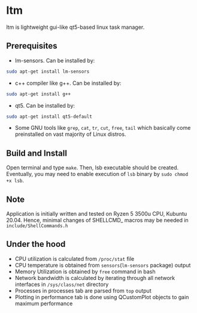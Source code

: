 # ltm

ltm is lightweight gui-like qt5-based linux task manager.

## Prerequisites

- lm-sensors. Can be installed by:
```bash
sudo apt-get install lm-sensors
```
- c++ compiler like g++. Can be installed by:
```bash
sudo apt-get install g++
```
- qt5. Can be installed by:
```bash
sudo apt-get install qt5-default
```
- Some GNU tools like `grep`, `cat`, `tr`, `cut`, `free`, `tail` which basically come
preinstalled on vast majority of Linux distros.

## Build and Install

Open terminal and type `make`. Then, lsb executable should be created.
Eventually, you may need to enable execution of `lsb` binary by `sudo chmod +x lsb`.

## Note

Application is initially written and tested on Ryzen 5 3500u CPU, Kubuntu 20.04.
Hence, minimal changes of SHELLCMD_ macros may be needed in `include/ShellCommands.h`

## Under the hood

- CPU utilization is calculated from `/proc/stat` file
- CPU temperature is obtained from `sensors`(`lm-sensors` package) output
- Memory Utilization is obtained by `free` command in bash
- Network bandwidth is calculated by iterating through all network interfaces in
`/sys/class/net` directory
- Processes in processes tab are parsed from `top` output
- Plotting in performance tab is done using QCustomPlot objects to gain maximum performance
